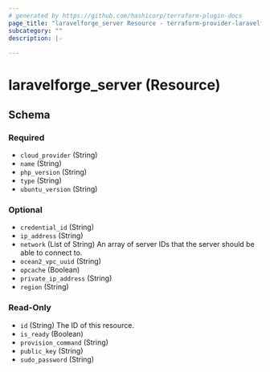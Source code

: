 ```yaml
---
# generated by https://github.com/hashicorp/terraform-plugin-docs
page_title: "laravelforge_server Resource - terraform-provider-laravelforge"
subcategory: ""
description: |-
  
---
```


# laravelforge_server (Resource)





<!-- schema generated by tfplugindocs -->
## Schema

### Required

- `cloud_provider` (String)
- `name` (String)
- `php_version` (String)
- `type` (String)
- `ubuntu_version` (String)

### Optional

- `credential_id` (String)
- `ip_address` (String)
- `network` (List of String) An array of server IDs that the server should be able to connect to.
- `ocean2_vpc_uuid` (String)
- `opcache` (Boolean)
- `private_ip_address` (String)
- `region` (String)

### Read-Only

- `id` (String) The ID of this resource.
- `is_ready` (Boolean)
- `provision_command` (String)
- `public_key` (String)
- `sudo_password` (String)


